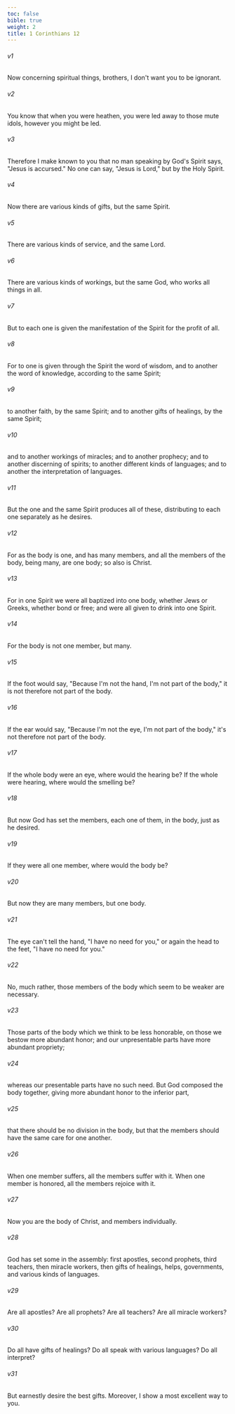 ```yaml
---
toc: false
bible: true
weight: 2
title: 1 Corinthians 12
---
```




###### v1 
Now concerning spiritual things, brothers, I don't want you to be ignorant. 

###### v2 
You know that when you were heathen, you were led away to those mute idols, however you might be led. 

###### v3 
Therefore I make known to you that no man speaking by God's Spirit says, "Jesus is accursed." No one can say, "Jesus is Lord," but by the Holy Spirit. 

###### v4 
Now there are various kinds of gifts, but the same Spirit. 

###### v5 
There are various kinds of service, and the same Lord. 

###### v6 
There are various kinds of workings, but the same God, who works all things in all. 

###### v7 
But to each one is given the manifestation of the Spirit for the profit of all. 

###### v8 
For to one is given through the Spirit the word of wisdom, and to another the word of knowledge, according to the same Spirit; 

###### v9 
to another faith, by the same Spirit; and to another gifts of healings, by the same Spirit; 

###### v10 
and to another workings of miracles; and to another prophecy; and to another discerning of spirits; to another different kinds of languages; and to another the interpretation of languages. 

###### v11 
But the one and the same Spirit produces all of these, distributing to each one separately as he desires. 

###### v12 
For as the body is one, and has many members, and all the members of the body, being many, are one body; so also is Christ. 

###### v13 
For in one Spirit we were all baptized into one body, whether Jews or Greeks, whether bond or free; and were all given to drink into one Spirit. 

###### v14 
For the body is not one member, but many. 

###### v15 
If the foot would say, "Because I'm not the hand, I'm not part of the body," it is not therefore not part of the body. 

###### v16 
If the ear would say, "Because I'm not the eye, I'm not part of the body," it's not therefore not part of the body. 

###### v17 
If the whole body were an eye, where would the hearing be? If the whole were hearing, where would the smelling be? 

###### v18 
But now God has set the members, each one of them, in the body, just as he desired. 

###### v19 
If they were all one member, where would the body be? 

###### v20 
But now they are many members, but one body. 

###### v21 
The eye can't tell the hand, "I have no need for you," or again the head to the feet, "I have no need for you." 

###### v22 
No, much rather, those members of the body which seem to be weaker are necessary. 

###### v23 
Those parts of the body which we think to be less honorable, on those we bestow more abundant honor; and our unpresentable parts have more abundant propriety; 

###### v24 
whereas our presentable parts have no such need. But God composed the body together, giving more abundant honor to the inferior part, 

###### v25 
that there should be no division in the body, but that the members should have the same care for one another. 

###### v26 
When one member suffers, all the members suffer with it. When one member is honored, all the members rejoice with it. 

###### v27 
Now you are the body of Christ, and members individually. 

###### v28 
God has set some in the assembly: first apostles, second prophets, third teachers, then miracle workers, then gifts of healings, helps, governments, and various kinds of languages. 

###### v29 
Are all apostles? Are all prophets? Are all teachers? Are all miracle workers? 

###### v30 
Do all have gifts of healings? Do all speak with various languages? Do all interpret? 

###### v31 
But earnestly desire the best gifts. Moreover, I show a most excellent way to you.
